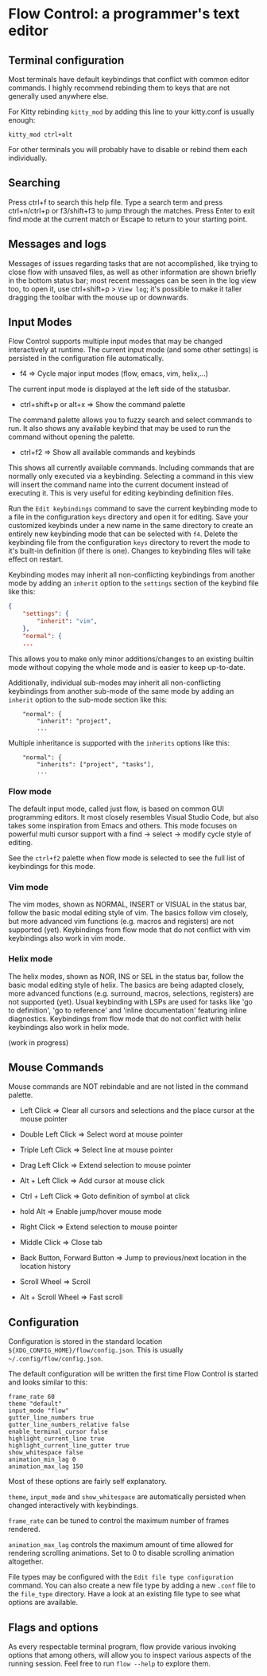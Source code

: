 # Flow Control: a programmer's text editor

## Terminal configuration

Most terminals have default keybindings that conflict with common editor
commands. I highly recommend rebinding them to keys that are not generally
used anywhere else.

For Kitty rebinding `kitty_mod` by adding this line to your kitty.conf is
usually enough:
```
kitty_mod ctrl+alt
```

For other terminals you will probably have to disable or rebind them each
individually.


## Searching

Press ctrl+f to search this help file. Type a search term and press
ctrl+n/ctrl+p or f3/shift+f3 to jump through the matches. Press Enter
to exit find mode at the current match or Escape to return to your
starting point.


## Messages and logs

Messages of issues regarding tasks that are not accomplished, like
trying to close flow with unsaved files, as well as other information
are shown briefly in the bottom status bar; most recent messages can
be seen in the log view too, to open it, use ctrl+shift+p > `View log`;
it's possible to make it taller dragging the toolbar with the mouse
up or downwards.


## Input Modes

Flow Control supports multiple input modes that may be changed
interactively at runtime. The current input mode (and some other
settings) is persisted in the configuration file automatically.

- f4 => Cycle major input modes (flow, emacs, vim, helix,...)

The current input mode is displayed at the left side of the statusbar.

- ctrl+shift+p or alt+x => Show the command palette

The command palette allows you to fuzzy search and select commands to run. It
also shows any available keybind that may be used to run the command without
opening the palette.

- ctrl+f2 => Show all available commands and keybinds

This shows all currently available commands. Including commands that are
normally only executed via a keybinding. Selecting a command in this view
will insert the command name into the current document instead of executing
it. This is very useful for editing keybinding definition files.

Run the `Edit keybindings` command to save the current keybinding mode to a
file in the configuration `keys` directory and open it for editing. Save your
customized keybinds under a new name in the same directory to create an
entirely new keybinding mode that can be selected with `f4`. Delete the
keybinding file from the configuration `keys` directory to revert the mode
to it's built-in definition (if there is one). Changes to keybinding files
will take effect on restart.

Keybinding modes may inherit all non-conflicting keybindings from another mode
by adding an `inherit` option to the `settings` section of the keybind file
like this:

```json
{
    "settings": {
        "inherit": "vim",
    },
    "normal": {
    ...
```

This allows you to make only minor additions/changes to an existing builtin
mode without copying the whole mode and is easier to keep up-to-date.

Additionally, individual sub-modes may inherit all non-conflicting keybindings
from another sub-mode of the same mode by adding an `inherit` option to the
sub-mode section like this:

```
    "normal": {
        "inherit": "project",
        ...
```

Multiple inheritance is supported with the `inherits` options like this:

```
    "normal": {
        "inherits": ["project", "tasks"],
        ...
```

### Flow mode

The default input mode, called just flow, is based on common GUI
programming editors. It most closely resembles Visual Studio Code, but
also takes some inspiration from Emacs and others. This mode focuses
on powerful multi cursor support with a find -> select -> modify
cycle style of editing.

See the `ctrl+f2` palette when flow mode is selected to see the full
list of keybindings for this mode.


### Vim mode

The vim modes, shown as NORMAL, INSERT or VISUAL in the status bar,
follow the basic modal editing style of vim. The basics follow vim
closely, but more advanced vim functions (e.g. macros and registers)
are not supported (yet). Keybindings from flow mode that do not conflict
with vim keybindings also work in vim mode.


### Helix mode

The helix modes, shown as NOR, INS or SEL in the status bar, follow
the basic modal editing style of helix. The basics are being adapted
closely, more advanced functions (e.g. surround, macros, selections,
registers) are not supported (yet). Usual keybinding with LSPs are
used for tasks like 'go to definition', 'go to reference' and
'inline documentation' featuring inline diagnostics. Keybindings
from flow mode that do not conflict with helix keybindings also work in
helix mode.

(work in progress)

## Mouse Commands

Mouse commands are NOT rebindable and are not listed in the command palette.

- Left Click =>
        Clear all cursors and selections and the place cursor at the mouse pointer

- Double Left Click =>
        Select word at mouse pointer

- Triple Left Click =>
        Select line at mouse pointer

- Drag Left Click =>
        Extend selection to mouse pointer

- Alt + Left Click =>
        Add cursor at mouse click

- Ctrl + Left Click =>
        Goto definition of symbol at click

- hold Alt =>
        Enable jump/hover mouse mode

- Right Click =>
        Extend selection to mouse pointer

- Middle Click =>
        Close tab

- Back Button, Forward Button =>
        Jump to previous/next location in the location history

- Scroll Wheel =>
        Scroll

- Alt + Scroll Wheel =>
        Fast scroll

## Configuration

Configuration is stored in the standard location
`${XDG_CONFIG_HOME}/flow/config.json`. This is usually
`~/.config/flow/config.json`.

The default configuration will be written the first time
Flow Control is started and looks similar to this:
```
frame_rate 60
theme "default"
input_mode "flow"
gutter_line_numbers true
gutter_line_numbers_relative false
enable_terminal_cursor false
highlight_current_line true
highlight_current_line_gutter true
show_whitespace false
animation_min_lag 0
animation_max_lag 150
```

Most of these options are fairly self explanatory.

`theme`, `input_mode` and `show_whitespace` are automatically
persisted when changed interactively with keybindings.

`frame_rate` can be tuned to control the maximum number
of frames rendered.

`animation_max_lag` controls the maximum amount of time allowed
for rendering scrolling animations. Set to 0 to disable scrolling
animation altogether.

File types may be configured with the `Edit file type configuration` command.
You can also create a new file type by adding a new `.conf` file to the
`file_type` directory. Have a look at an existing file type to see what options
are available.

## Flags and options

As every respectable terminal program, flow provide various invoking
options that among others, will allow you to inspect various aspects of
the running session.  Feel free to run `flow --help` to explore them.
